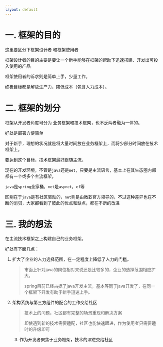 ```yaml
---
layout: default
---
```


# 一. 框架的目的

这里要区分下框架设计者 和框架使用者

框架设计者的目的主要是要让一个新手能够在框架的帮助下迅速搭建、开发出可投入使用的产品

框架使用者的诉求则是简单上手，少量工作。



终极目标都是解放生产力，降低成本（包含人力成本）。



# 二. 框架的划分

框架从开发者角度可分为 业务框架和技术框架，也不乏两者融为一体的。

好处是部署方便简单



对于新手，理想的状况就是将大量时间放在业务框架上，而将少部分时间放在技术框架上。

要达到这个目标，技术框架最好跟随主流。

现在的开发环境，不管是`java`还是`net`，只要是主流语言，基本上在其生态圈内部都有一个或多个主流框架，

`java`是`spring`全家桶，`net`是`aspnet`，`ef`等

区别在于`java`是有社区驱动的，`net`则是由微软官方领导的，不过这种差异也在不断的消弭，大家都看到了彼此的优点和缺点，都在不断的改进



# 三. 我的想法

在主流技术框架之上构建自己的业务框架。

好处有下面几点：

1. 扩大了企业的人力选择范围，在一定程度上降低了人力的门槛。

   > 市面上针对java的岗位相对来说还是比较多的，企业的选择范围相应扩大。
   >
   > spring目前已经占据了java开发主流，基本等同于java开发了，在同一个框架下开发有助于新手迅速上手。

2. 架构系统与第三方组件的配合的工作交给社区

   > 技术上的问题，社区都有完整的场景重现和解决方案
   >
   > 即使遇到新的技术需要适配，社区也能快速跟进，作为使用者只需要适时的升级即可

    3. 作为开发者聚焦于业务框架，技术的演进交给社区

